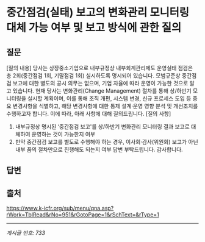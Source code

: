# 중간점검(실태) 보고의 변화관리 모니터링 대체 가능 여부 및 보고 방식에 관한 질의

## 질문
[질의 내용]
당사는 상장중소기업으로 내부규정상 내부회계관리제도 운영실태 점검은 총 2회(중간점검 1회, 기말점검 1회) 실시하도록 명시되어 있습니다.
모범규준상 중간점검 보고에 대한 별도의 공시 의무는 없으며, 기업 자율에 따라 운영이 가능한 것으로 알고 있습니다.
현재 당사는 변화관리(Change Management) 절차를 통해 상/하반기 모니터링을 실시할 계획이며, 이를 통해 조직 개편, 시스템 변경, 신규 프로세스 도입 등 중요 변경사항을 식별하고, 해당 변경사항에 대한 통제 설계·운영 영향 분석 및 개선조치를 수행하고자 합니다.
이에 따라, 아래 사항에 대해 질의드립니다.
[질의 사항]
1. 내부규정상 명시된 ‘중간점검 보고'를 상/하반기 변화관리 모니터링 결과 보고로 대체하여 운영하는 것이 가능한지 여부
2. 만약 중간점검 보고를 별도로 수행해야 하는 경우, 이사회·감사(위원회) 보고가 아닌 내부 품의 절차만으로 진행해도 되는지 여부
답변 부탁드립니다.
감사합니다.

## 답변


## 출처
https://www.k-icfr.org/sub/menu/qna.asp?rWork=TblRead&rNo=951&rGotoPage=1&rSchText=&rType=1

---
*게시글 번호: 733*
